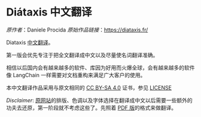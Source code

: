 # Diátaxis 中文翻译

*原作者*：Daniele Procida
*原始作品链接*：https://diataxis.fr/

Diataxis [中文翻译](./Diátaxis_all_in_one.md)。

第一版会优先专注于把全文翻译成中文以及尽量使名词翻译准确。

相信以后国内会有越来越多的软件、库因为好用而火爆全球，会有越来越多的软件像 LangChain 一样需要对文档重构来满足广大客户的使用。

本中文翻译作品采用与原文相同的 [CC BY-SA 4.0](https://creativecommons.org/licenses/by-sa/4.0/) 证书，参见 [LICENSE](./LICENSE)

*Disclaimer*: [原网站](https://diataxis.fr/)的排版、色调以及字体选择在翻译成中文以后需要一些额外的功夫去还原，第一阶段就不考虑这些了。先照着 [PDF 版](https://diataxis.fr/_/downloads/en/latest/pdf/)的格式来做翻译。
 